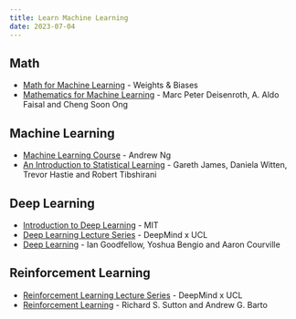 ```yaml
---
title: Learn Machine Learning
date: 2023-07-04
---
```


## Math

- [Math for Machine Learning](https://www.youtube.com/playlist?list=PLD80i8An1OEGZ2tYimemzwC3xqkU0jKUg) -
  Weights & Biases
- [Mathematics for Machine Learning](https://mml-book.github.io/book/mml-book.pdf) -
  Marc Peter Deisenroth, A. Aldo Faisal and Cheng Soon Ong

## Machine Learning

- [Machine Learning Course](https://www.youtube.com/playlist?list=PLkDaE6sCZn6FNC6YRfRQc_FbeQrF8BwGI) -
  Andrew Ng
- [An Introduction to Statistical Learning](https://www.statlearning.com/) -
  Gareth James, Daniela Witten, Trevor Hastie and Robert Tibshirani

## Deep Learning

- [Introduction to Deep Learning](http://introtodeeplearning.com) - MIT
- [Deep Learning Lecture Series](https://www.youtube.com/playlist?list=PLqYmG7hTraZCDxZ44o4p3N5Anz3lLRVZF) -
  DeepMind x UCL
- [Deep Learning](https://www.deeplearningbook.org) - Ian Goodfellow, Yoshua
  Bengio and Aaron Courville

## Reinforcement Learning

- [Reinforcement Learning Lecture Series](https://www.youtube.com/playlist?list=PLqYmG7hTraZDVH599EItlEWsUOsJbAodm) -
  DeepMind x UCL
- [Reinforcement Learning](http://incompleteideas.net/book/RLbook2020.pdf) -
  Richard S. Sutton and Andrew G. Barto
